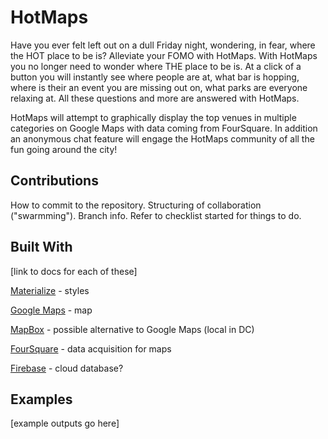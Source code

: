 # HotMaps

Have you ever felt left out on a dull Friday night, wondering, in fear, where
the HOT place to be is? Alleviate your FOMO with HotMaps. With HotMaps you no
longer need to wonder where THE place to be is. At a click of a button you will
instantly see where people are at, what bar is hopping, where is their
an event you are missing out on, what parks are everyone relaxing at. All these
questions and more are answered with HotMaps.

HotMaps will attempt to graphically display the top venues in multiple categories
on Google Maps with data coming from FourSquare. In addition an anonymous chat
feature will engage the HotMaps community of all the fun going around the city!

## Contributions

How to commit to the repository. Structuring of collaboration ("swarmming").
Branch info. Refer to checklist started for things to do.

## Built With

[link to docs for each of these]

[Materialize](http://materializecss.com/about.html) - styles

[Google Maps](https://developers.google.com/maps/documentation/javascript/tutorial) - map

[MapBox](https://www.mapbox.com/) - possible alternative to Google Maps (local in DC)

[FourSquare](https://foursquare.com/) - data acquisition for maps

[Firebase](https://firebase.google.com/) - cloud database?

## Examples

[example outputs go here]
